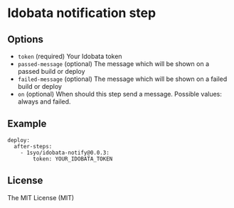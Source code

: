 # Idobata notification step

## Options

* ``token``  (required) Your Idobata token
* ``passed-message``  (optional) The message which will be shown on a passed build or deploy
* ``failed-message``  (optional) The message which will be shown on a failed build or deploy
* ``on`` (optional) When should this step send a message. Possible values: always and failed.

## Example

```
deploy:
  after-steps:
    - 1syo/idobata-notify@0.0.3:
        token: YOUR_IDOBATA_TOKEN
```

## License

The MIT License (MIT)
